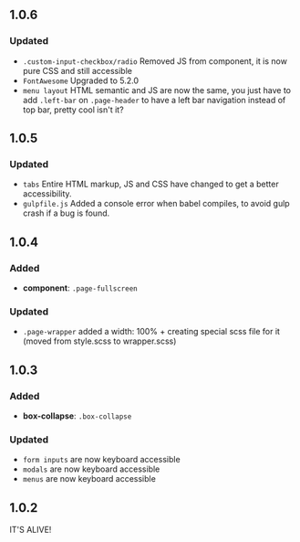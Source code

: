 
## 1.0.6

### Updated

* `.custom-input-checkbox/radio` Removed JS from component, it is now pure CSS and still accessible
* `FontAwesome` Upgraded to 5.2.0
* `menu layout` HTML semantic and JS are now the same, you just have to add `.left-bar` on `.page-header` to have a left bar navigation instead of top bar, pretty cool isn't it?


## 1.0.5

### Updated

* `tabs` Entire HTML markup, JS and CSS have changed to get a better accessibility.
* `gulpfile.js` Added a console error when babel compiles, to avoid gulp crash if a bug is found.






## 1.0.4

### Added

* **component**: `.page-fullscreen`

### Updated

* `.page-wrapper` added a width: 100% + creating special scss file for it (moved from style.scss to wrapper.scss)





## 1.0.3

### Added

* **box-collapse**: `.box-collapse`

### Updated

* `form inputs` are now keyboard accessible
* `modals` are now keyboard accessible
* `menus` are now keyboard accessible




## 1.0.2

IT'S ALIVE!
